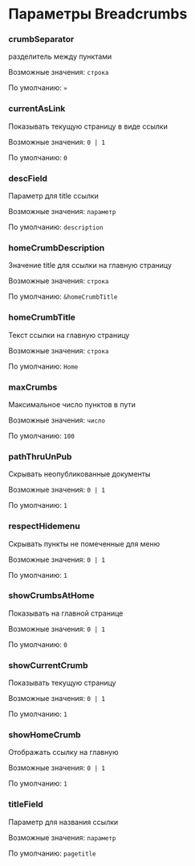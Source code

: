 # Параметры Breadcrumbs


### crumbSeparator

разделитель между пунктами

Возможные значения: ```строка```

По умолчанию: ```»```

### currentAsLink

Показывать текущую страницу в виде ссылки

Возможные значения: ```0 | 1```

По умолчанию: ```0```

### descField

Параметр для title ссылки

Возможные значения: ```параметр```

По умолчанию: ```description```

### homeCrumbDescription

Значение title для ссылки на главную страницу

Возможные значения: ```строка```

По умолчанию: ```&homeCrumbTitle```

### homeCrumbTitle

Текст ссылки на главную страницу

Возможные значения: ```строка```

По умолчанию: ```Home```

### maxCrumbs

Максимальное число пунктов в пути

Возможные значения: ```число```

По умолчанию: ```100```

### pathThruUnPub

Скрывать неопубликованные документы

Возможные значения: ```0 | 1```

По умолчанию: ```1```

### respectHidemenu

Скрывать пункты не помеченные для меню

Возможные значения: ```0 | 1```

По умолчанию: ```1```

### showCrumbsAtHome

Показывать на главной странице

Возможные значения: ```0 | 1```

По умолчанию: ```0```

### showCurrentCrumb

Показывать текущую страницу

Возможные значения: ```0 | 1```

По умолчанию: ```1```

### showHomeCrumb

Отображать ссылку на главную

Возможные значения: ```0 | 1```

По умолчанию: ```1```

### titleField

Параметр для названия ссылки

Возможные значения: ```параметр```

По умолчанию: ```pagetitle```

